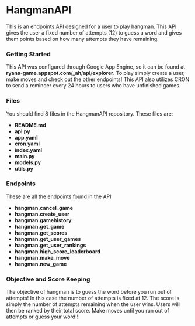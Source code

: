 # HangmanAPI

This is an endpoints API designed for a user to play hangman. This API gives the user a fixed number of attempts (12) to guess a word and gives them points based on how many attempts they have remaining.

### Getting Started

This API was configured through Google App Engine, so it can be found at **ryans**-**game**.**appspot**.**com**/_**ah**/**api**/**explorer**. To play simply create a user, make moves and check out the other endpoints! This API also utilizes CRON to send a reminder every 24 hours to users who have unfinished games.

### Files
 
You should find 8 files in the HangmanAPI repository. These files are:

* **README**.**md**
* **api**.**py**
* **app**.**yaml**
* **cron**.**yaml**
* **index**.**yaml**
* **main**.**py**
* **models**.**py**
* **utils**.**py**

### Endpoints

These are all the endpoints found in the API

* **hangman.cancel_game**
* **hangman.create_user**
* **hangman.gamehistory**
* **hangman.get_game**
* **hangman.get_scores**
* **hangman.get_user_games**
* **hangman.get_user_rankings**
* **hangman.high_score_leaderboard**
* **hangman.make_move**
* **hangman.new_game**

### Objective and Score Keeping

The objective of hangman is to guess the word before you run out of attempts! In this case the number of attempts is fixed at 12. The score is simply the number of attempts remaining when the user wins. Users will then be ranked by their total score. Make moves until you run out of attempts or guess your word!!!